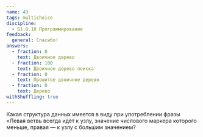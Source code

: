 ```yaml
---
name: 43
tags: multichoice
discipline:
  - Б1.О.18 Программирование
feedback:
  general: Спасибо!
answers:
  - fraction: 0
    text: Двоичное дерево
  - fraction: 100
    text: Двоичное дерево поиска
  - fraction: 0
    text: Прошитое двоичное дерево
  - fraction: 0
    text: Дерево
withShuffling: true
---
```


Какая структура данных имеется в виду при употреблении фразы «Левая ветвь всегда идёт к узлу, значение числового маркера которого меньше, правая — к узлу с большим значением?